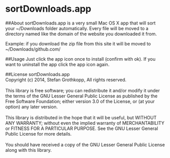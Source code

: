 # sortDownloads.app
##About
sortDownloads.app is a very small Mac OS X app that will sort your ~/Downloads folder automatically.
Every file will be moved to a directory named like the domain of the website you downloaded it from.

Example: if you download the zip file from this site it will be moved to ~/Downloads/github.com/


##Usage
Just click the app icon once to install (confirm with ok).
If you want to uninstall the app click the app icon again.


##License
sortDownloads.app<br>
Copyright (c) 2014, Stefan Grothkopp, All rights reserved.<br>
<br>
This library is free software; you can redistribute it and/or
modify it under the terms of the GNU Lesser General Public
License as published by the Free Software Foundation; either
version 3.0 of the License, or (at your option) any later version.<br>
<br>
This library is distributed in the hope that it will be useful,
but WITHOUT ANY WARRANTY; without even the implied warranty of
MERCHANTABILITY or FITNESS FOR A PARTICULAR PURPOSE.  See the GNU
Lesser General Public License for more details.<br>
<br>
You should have received a copy of the GNU Lesser General Public
License along with this library.
